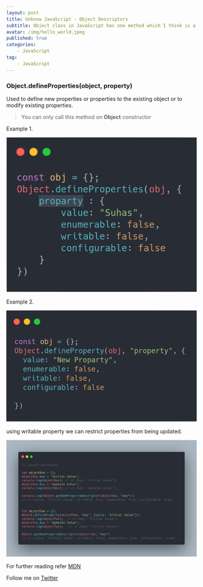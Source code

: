 ```yaml
---
layout: post
title: Unknow JavaScript - Object Descriptors
subtitle: Object class in JavaScript has one method which I think is a little unknown to most of the JavaScript Developers out there.
avatar: /img/hello_world.jpeg
published: true
categories:
    - JavaScript
tag:
    - JavaScript
---
```



### Object.defineProperties(object, property)
Used to define new properties or properties to the existing object or to modify existing properties.

> You can only call this method on **Object** constructor

Example 1.

<img src="/img/post/js-descriptor/object-define-properties.png" alt="define properties example">

Example 2.

<img src="/img/post/js-descriptor/define-property-example.png" alt="define property example"> 


using writable property we can restrict properties from being updated.


<img src="/img/post/js-descriptor/writable-example.png" alt="define property example"> 


For further reading refer [MDN](https://developer.mozilla.org/en-US/docs/Web/JavaScript/Reference/Global_Objects/Object)

Follow me on [Twitter](https://twitter.com/suhas0101)


